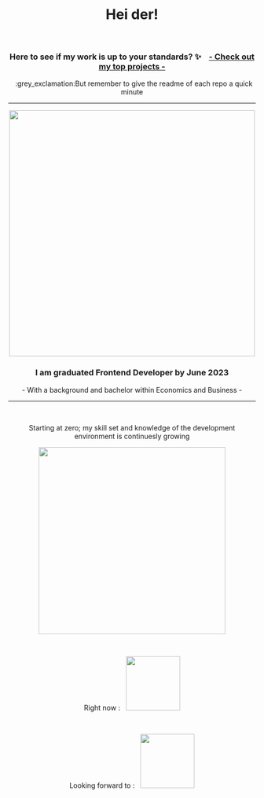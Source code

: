 <h1 align="center">Hei der!</h1>
<br>
<h3 align="center">Here to see if my work is up to your standards?  ✨ &nbsp&nbsp  
 <a href="https://github.com/stars/SolveigRebnord/lists/top-projects">- Check out my top projects - </a>
</h3>
<p align="center">&nbsp :grey_exclamation:But remember to give the readme of each repo a quick minute</p> 

***

<p align="center">
 <a href="https://git.io/streak-stats"><img width="500" src="https://streak-stats.demolab.com?user=solveigrebnord&hide_border=true&date_format=j%20M%5B%20Y%5D&mode=weekly&ring=DDAAA4&fire=D38585&background=00000000&stroke=DD948C&currStreakNum=FFFFFF&sideNums=DDAAA4&currStreakLabel=FFFFFF&dates=CECECEEC&sideLabels=FFFFFF"/>
 </a>
</p>
<h3 align="center">I am graduated Frontend Developer by June 2023</h3>
<span align="center">
 <p>
- With a background and bachelor within Economics and Business -
 </p>
</span>

***

<br>
<p align="center">
 Starting at zero; my skill set and knowledge of the development environment is continuesly growing
</p>
<p align="center">
 <a href="https://skillicons.dev">
  <img width="380" src="https://skillicons.dev/icons?i=html,css,javascript,github,netlify,postman,tailwind,vscode,vite,wordpress,figma,supabase&theme=light" />
 </a>
</p>
<br>
<p align="center">Right now : &nbsp 
 <a href="https://skillicons.dev">
  <img width="110"  src="https://skillicons.dev/icons?i=express,nodejs,react&theme=light" />
 </a>
</p>
<br>
<p align="center">Looking forward to : &nbsp 
 <a href="https://skillicons.dev">
  <img width="110" src="https://skillicons.dev/icons?i=svelte,vue,mongodb,mysql&theme=light" />
 </a>
</p>
<br>
<br>
